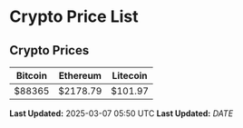 # Crypto Price List

## Crypto Prices
| Bitcoin | Ethereum | Litecoin |
| ------- | -------- | -------- |
| $88365 | $2178.79 | $101.97 |
**Last Updated:** 2025-03-07 05:50 UTC
**Last Updated:** $DATE$
